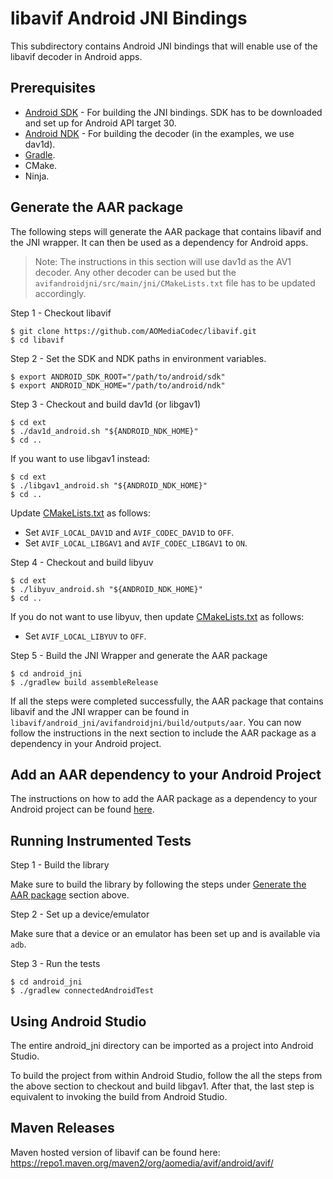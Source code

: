 # libavif Android JNI Bindings

This subdirectory contains Android JNI bindings that will enable use of the libavif decoder in Android apps.


## Prerequisites

* [Android SDK](https://developer.android.com/studio#downloads) - For building the JNI bindings. SDK has to be downloaded and set up for Android API target 30.
* [Android NDK](https://developer.android.com/ndk/downloads) - For building the decoder (in the examples, we use dav1d).
* [Gradle](https://gradle.org/).
* CMake.
* Ninja.

## Generate the AAR package

The following steps will generate the AAR package that contains libavif and the JNI wrapper. It can then be used as a dependency for Android apps.

> Note: The instructions in this section will use dav1d as the AV1 decoder. Any other decoder can be used but the `avifandroidjni/src/main/jni/CMakeLists.txt` file has to be updated accordingly.

Step 1 - Checkout libavif

```
$ git clone https://github.com/AOMediaCodec/libavif.git
$ cd libavif
```

Step 2 - Set the SDK and NDK paths in environment variables.

```
$ export ANDROID_SDK_ROOT="/path/to/android/sdk"
$ export ANDROID_NDK_HOME="/path/to/android/ndk"
```

Step 3 - Checkout and build dav1d (or libgav1)

```
$ cd ext
$ ./dav1d_android.sh "${ANDROID_NDK_HOME}"
$ cd ..
```

If you want to use libgav1 instead:

```
$ cd ext
$ ./libgav1_android.sh "${ANDROID_NDK_HOME}"
$ cd ..
```

Update [CMakeLists.txt](avifandroidjni/src/main/jni/CMakeLists.txt) as follows:
 * Set `AVIF_LOCAL_DAV1D` and `AVIF_CODEC_DAV1D` to `OFF`.
 * Set `AVIF_LOCAL_LIBGAV1` and `AVIF_CODEC_LIBGAV1` to `ON`.

Step 4 - Checkout and build libyuv

```
$ cd ext
$ ./libyuv_android.sh "${ANDROID_NDK_HOME}"
$ cd ..
```

If you do not want to use libyuv, then update
[CMakeLists.txt](avifandroidjni/src/main/jni/CMakeLists.txt) as follows:
 * Set `AVIF_LOCAL_LIBYUV` to `OFF`.

Step 5 - Build the JNI Wrapper and generate the AAR package

```
$ cd android_jni
$ ./gradlew build assembleRelease
```

If all the steps were completed successfully, the AAR package that contains libavif and the JNI wrapper can be found in `libavif/android_jni/avifandroidjni/build/outputs/aar`. You can now follow the instructions in the next section to include the AAR package as a dependency in your Android project.

## Add an AAR dependency to your Android Project

The instructions on how to add the AAR package as a dependency to your Android project can be found [here](https://developer.android.com/studio/projects/android-library#psd-add-aar-jar-dependency).

## Running Instrumented Tests

Step 1 - Build the library

Make sure to build the library by following the steps under
[Generate the AAR package](#generate-the-aar-package) section above.

Step 2 - Set up a device/emulator

Make sure that a device or an emulator has been set up and is available via
`adb`.

Step 3 - Run the tests

```
$ cd android_jni
$ ./gradlew connectedAndroidTest
```

## Using Android Studio

The entire android_jni directory can be imported as a project into Android Studio.

To build the project from within Android Studio, follow the all the steps from the above section to checkout and build libgav1. After that, the last step is equivalent to invoking the build from Android Studio.

## Maven Releases

Maven hosted version of libavif can be found here:
https://repo1.maven.org/maven2/org/aomedia/avif/android/avif/

